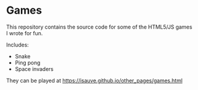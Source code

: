 # Games

This repository contains the source code for some of the HTML5/JS games I wrote for fun.

Includes:
- Snake
- Ping pong
- Space invaders

They can be played at https://isauve.github.io/other_pages/games.html
